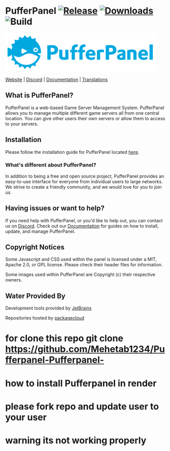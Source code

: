 # PufferPanel [![Release](https://img.shields.io/github/release/PufferPanel/PufferPanel.svg?maxAge=3600)](https://github.com/PufferPanel/PufferPanel/releases) [![Downloads](https://img.shields.io/github/downloads/PufferPanel/PufferPanel/total.svg?maxAge=3600)](https://github.com/PufferPanel/PufferPanel/releases) ![Build](https://github.com/PufferPanel/PufferPanel/workflows/Build/badge.svg)

[![PufferPanel logo](https://raw.githubusercontent.com/pufferpanel/www/master/logo-alt.png "PufferPanel")](https://pufferpanel.com)

[Website](https://pufferpanel.com) |
[Discord](https://discord.gg/v8dz49e) |
[Documentation](https://docs.pufferpanel.com/) |
[Translations](https://crowdin.com/project/pufferpanel)

## What is PufferPanel?
PufferPanel is a web-based Game Server Management System. PufferPanel allows you to manage multiple different game servers all from one central location. You can give other users their own servers or allow them to access to your servers.

## Installation
Please follow the installation guide for PufferPanel located [here](https://docs.pufferpanel.com/en/latest/installing.html).

### What's different about PufferPanel?
In addition to being a free and open source project, PufferPanel provides an easy-to-use interface for everyone from individual users to large networks. We strive to create a friendly community, and we would love for you to join us.

## Having issues or want to help?
If you need help with PufferPanel, or you'd like to help out, you can contact us on [Discord](https://discord.gg/v8dz49e). Check out our [Documentation](https://docs.pufferpanel.com/) for guides on how to install, update, and manage PufferPanel.

## Copyright Notices
Some Javascript and CSS used within the panel is licensed under a MIT, Apache 2.0, or GPL license. Please check their header files for information.

Some images used within PufferPanel are Copyright (c) their respective owners.

## Water Provided By
Development tools provided by [JetBrains](https://www.jetbrains.com/?from=PufferPanel)

Repositories hosted by [packagecloud](https://packagecloud.io)





# for clone this repo git clone https://github.com/Mehetab1234/Pufferpanel-Pufferpanel-



# how to install Pufferpanel in render 


# please fork repo and update user to your user 



# warning its not working properly 


